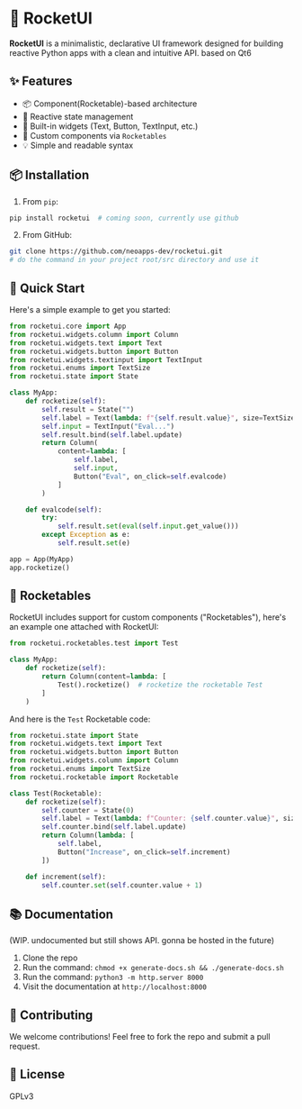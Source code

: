 # 🚀 RocketUI

**RocketUI** is a minimalistic, declarative UI framework designed for building reactive Python apps with a clean and intuitive API. based on Qt6

## ✨ Features

* 📦 Component(Rocketable)-based architecture
* 🔄 Reactive state management
* 🧱 Built-in widgets (Text, Button, TextInput, etc.)
* 🧪 Custom components via `Rocketables`
* 💡 Simple and readable syntax

## 📦 Installation

1. From `pip`:
```bash
pip install rocketui  # coming soon, currently use github
```

2. From GitHub:
```bash
git clone https://github.com/neoapps-dev/rocketui.git
# do the command in your project root/src directory and use it
```


## 🚀 Quick Start

Here's a simple example to get you started:

```python
from rocketui.core import App
from rocketui.widgets.column import Column
from rocketui.widgets.text import Text
from rocketui.widgets.button import Button
from rocketui.widgets.textinput import TextInput
from rocketui.enums import TextSize
from rocketui.state import State

class MyApp:
    def rocketize(self):
        self.result = State("")
        self.label = Text(lambda: f"{self.result.value}", size=TextSize.Big)
        self.input = TextInput("Eval...")
        self.result.bind(self.label.update)
        return Column(
            content=lambda: [
                self.label,
                self.input,
                Button("Eval", on_click=self.evalcode)
            ]
        )

    def evalcode(self):
        try:
            self.result.set(eval(self.input.get_value()))
        except Exception as e:
            self.result.set(e)

app = App(MyApp)
app.rocketize()
```

## 🧪 Rocketables

RocketUI includes support for custom components ("Rocketables"), here's an example one attached with RocketUI:

```python
from rocketui.rocketables.test import Test

class MyApp:
    def rocketize(self):
        return Column(content=lambda: [
            Test().rocketize()  # rocketize the rocketable Test
        ]
    )
```

And here is the `Test` Rocketable code:

```python
from rocketui.state import State
from rocketui.widgets.text import Text
from rocketui.widgets.button import Button
from rocketui.widgets.column import Column
from rocketui.enums import TextSize
from rocketui.rocketable import Rocketable

class Test(Rocketable):
    def rocketize(self):
        self.counter = State(0)
        self.label = Text(lambda: f"Counter: {self.counter.value}", size=TextSize.Medium)
        self.counter.bind(self.label.update)
        return Column(lambda: [
            self.label,
            Button("Increase", on_click=self.increment)
        ])

    def increment(self):
        self.counter.set(self.counter.value + 1)
```

## 📚 Documentation

(WIP. undocumented but still shows API. gonna be hosted in the future)
1. Clone the repo
2. Run the command: `chmod +x generate-docs.sh && ./generate-docs.sh`
3. Run the command: `python3 -m http.server 8000`
4. Visit the documentation at `http://localhost:8000`

## 🤝 Contributing

We welcome contributions! Feel free to fork the repo and submit a pull request.

## 📜 License

GPLv3
